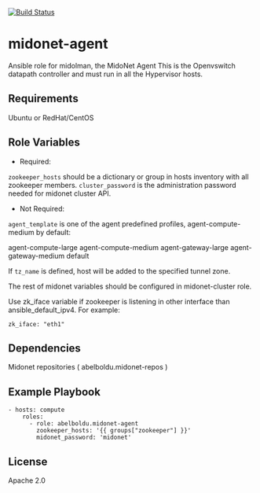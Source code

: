 [![Build Status](https://travis-ci.org/abelboldu/ansible-midonet-agent.svg?branch=master)](https://travis-ci.org/abelboldu/ansible-midonet-agent)


midonet-agent
=============

Ansible role for midolman, the MidoNet Agent
This is the Openvswitch datapath controller and must run in all the Hypervisor hosts.

Requirements
------------

Ubuntu or RedHat/CentOS

Role Variables
--------------

* Required:

`zookeeper_hosts` should be a dictionary or group in hosts inventory with all zookeeper members.
`cluster_password` is the administration password needed for midonet cluster API.

* Not Required:

`agent_template` is one of the agent predefined profiles, agent-compute-medium by default:

agent-compute-large
agent-compute-medium
agent-gateway-large
agent-gateway-medium
default

If `tz_name` is defined, host will be added to the specified tunnel zone.

The rest of midonet variables should be configured in midonet-cluster role.

Use zk_iface variable if zookeeper is listening in other interface than ansible_default_ipv4.
For example:
```
zk_iface: "eth1"
```

Dependencies
------------

Midonet repositories ( abelboldu.midonet-repos )


Example Playbook
----------------

```
- hosts: compute
    roles:
      - role: abelboldu.midonet-agent
        zookeeper_hosts: '{{ groups["zookeeper"] }}'
        midonet_password: 'midonet'
```



License
-------

Apache 2.0

